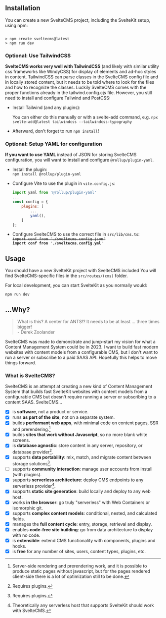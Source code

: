 ## Installation

You can create a new SvelteCMS project, including the SvelteKit setup, using npm:

```

> npm create sveltecms@latest
> npm run dev

```

### Optional: Use TailwindCSS

**SvelteCMS works very well with TailwindCSS** (and likely with similar utility css
frameworks like WindyCSS) for display of elements and ad-hoc styles in content.
TailwindCSS can parse classes in the SvelteCMS config file and in locally stored content,
but it needs to be told where to look for the files and how to recognize the classes.
Luckily SvelteCMS comes with the proper functions already in the tailwind.config.cjs file.
However, you still need to install and configure Tailwind and PostCSS:

* Install Tailwind (and any plugins):

    You can either do this manually or with a svelte-add command, e.g.
    `npx svelte-add@latest tailwindcss --tailwindcss-typography`

* Afterward, don't forget to run `npm install`!


### Optional: Setup YAML for configuration

**If you want to use YAML** instead of JSON for storing SvelteCMS configuration,
you will want to install and configure `@rollup/plugin-yaml`.

* Install the plugin: \
    `npm install @rollup/plugin-yaml`

* Configure Vite to use the plugin in `vite.config.js`:

    ``` js
    import yaml from '@rollup/plugin-yaml'
    ...
    const config = {
        plugins: [
            ...
            yaml(),
        ]
    };
    ```

* Configure SvelteCMS to use the correct file in `src/lib/cms.ts`: \
    ~~`import conf from './sveltecms.config.json'`~~ \
    **`import conf from './sveltecms.config.yml'`**



## Usage

You should have a new SvelteKit project with SvelteCMS included
You will find SvelteCMS-specific files in the `src/routes/(cms)` folder.

For local development, you can start SvelteKit as you normally would:

`npm run dev`


## ...Why?

> What is this? A center for ANTS!? It needs to be at least ... three times bigger! \
  \- Derek Zoolander

SvelteCMS was made to demonstrate and jump-start my vision for what a Content Management
System could be in 2023. I want to build fast modern websites with content models from a
configurable CMS, but I don't want to run a server or subscribe to a paid SAAS API.
Hopefully this helps to move things forward.


### What is SvelteCMS?

SvelteCMS is an attempt at creating a new kind of Content Management System that builds fast SvelteKit websites with content models from a configurable CMS but doesn't require running a server or subscribing to a content SAAS. SvelteCMS...

* [x] is **software**, not a product or service.
* [x] runs **as part of the site**, not on a separate system.
* [x] builds **performant web apps**, with minimal code on content pages, SSR and prerendering.[^1]
* [x] builds **sites that work without Javascript**, so no more blank white screens.
* [x] is **database agnostic**: store content in any server, repository, or database provider[^2].
* [x] supports **data portability**: mix, match, and migrate content between storage solutions[^3].
* [ ] supports **community interaction**: manage user accounts from install (with plugins).
* [x] supports **serverless architecture**: deploy CMS endpoints to any serverless provider[^4].
* [x] supports **static site generation**: build locally and deploy to any web host.
* [x] works **in the browser**: go truly "serverless" with Web Containers or isomorphic git.
* [x] supports **complex content models**: conditional, nested, and calculated fields.
* [x] manages the **full content cycle**: entry, storage, retrieval and display.
* [x] enables **code-free site building**: go from data architecture to display with no code.
* [x] is **extensible**: extend CMS functionality with components, plugins and hooks.
* [x] is **free** for any number of sites, users, content types, plugins, etc.

[^1]: Server-side rendering and prerendering work, and it is possible to produce static pages without javascript, but for the pages rendered client-side there is a lot of optimization still to be done.
[^2]: Requires plugins.
[^3]: Requires plugins.
[^4]: Theoretically any serverless host that supports SvelteKit should work with SvelteCMS.